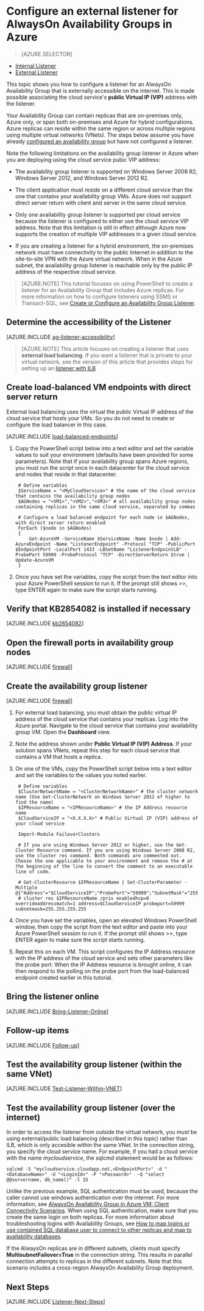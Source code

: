 <properties 
	pageTitle="Configure an external Listener for AlwaysOn Availability Groups in Azure"
	description="This tutorial walks you through steps of creating an AlwaysOn Availability Group Listener in Azure that is externally accessible by using the public Virtual IP address of the associated cloud service."
	services="virtual-machines"
	documentationCenter="na"
	authors="rothja"
	manager="jeffreyg"
	editor="mo	nicar" />
<tags 
	ms.service="virtual-machines"
	ms.devlang="na"
	ms.topic="article"
	ms.tgt_pltfrm="vm-windows-sql-server"
	ms.workload="infrastructure-services"
	ms.date="08/11/2015"
	ms.author="jroth" />

# Configure an external listener for AlwaysOn Availability Groups in Azure

> [AZURE.SELECTOR]
- [Internal Listener](virtual-machines-sql-server-configure-ilb-alwayson-availability-group-listener.md)
- [External Listener](virtual-machines-sql-server-configure-public-alwayson-availability-group-listener.md)

This topic shows you how to configure a listener for an AlwaysOn Availability Group that is externally accessible on the internet. This is made possible associating the cloud service's **public Virtual IP (VIP)** address with the listener.

Your Availability Group can contain replicas that are on-premises only, Azure only, or span both on-premises and Azure for hybrid configurations. Azure replicas can reside within the same region or across multiple regions using multiple virtual networks (VNets). The steps below assume you have already [configured an availability group](https://msdn.microsoft.com/library/azure/dn249504.aspx) but have not configured a listener. 

Note the following limitations on the availability group listener in Azure when you are deploying using the cloud service pubic VIP address:

- The availability group listener is supported on Windows Server 2008 R2, Windows Server 2012, and Windows Server 2012 R2.

- The client application must reside on a different cloud service than the one that contains your availability group VMs. Azure does not support direct server return with client and server in the same cloud service.

- Only one availability group listener is supported per cloud service because the listener is configured to either use the cloud service VIP address. Note that this limitation is still in effect although Azure now supports the creation of multiple VIP addresses in a given cloud service.

- If you are creating a listener for a hybrid environment, the on-premises network must have connectivity to the public Internet in addition to the site-to-site VPN with the Azure virtual network. When in the Azure subnet, the availability group listener is reachable only by the public IP address of the respective cloud service.

>[AZURE.NOTE] This tutorial focuses on using PowerShell to create a listener for an Availability Group that includes Azure replicas. For more information on how to configure listeners using SSMS or Transact-SQL, see [Create or Configure an Availability Group Listener](https://msdn.microsoft.com/library/hh213080.aspx).

## Determine the accessibility of the Listener

[AZURE.INCLUDE [ag-listener-accessibility](../../includes/virtual-machines-ag-listener-determine-accessibility.md)]

>[AZURE.NOTE] This article focuses on creating a listener that uses **external load balancing**. If you want a listener that is private to your virtual network, see the version of this article that provides steps for setting up an [listener with ILB](virtual-machines-sql-server-configure-ilb-alwayson-availability-group-listener.md)

## Create load-balanced VM endpoints with direct server return

External load balancing uses the virtual the public Virtual IP address of the cloud service that hosts your VMs. So you do not need to create or configure the load balancer in this case. 

[AZURE.INCLUDE [load-balanced-endpoints](../../includes/virtual-machines-ag-listener-load-balanced-endpoints.md)]

1. Copy the PowerShell script below into a text editor and set the variable values to suit your environment (defaults have been provided for some parameters). Note that if your availability group spans Azure regions, you must run the script once in each datacenter for the cloud service and nodes that reside in that datacenter.

		# Define variables
		$ServiceName = "<MyCloudService>" # the name of the cloud service that contains the availability group nodes
		$AGNodes = "<VM1>","<VM2>","<VM3>" # all availability group nodes containing replicas in the same cloud service, separated by commas
		
		# Configure a load balanced endpoint for each node in $AGNodes, with direct server return enabled
		ForEach ($node in $AGNodes)
		{
		    Get-AzureVM -ServiceName $ServiceName -Name $node | Add-AzureEndpoint -Name "ListenerEndpoint" -Protocol "TCP" -PublicPort $EndpointPort -LocalPort 1433 -LBSetName "ListenerEndpointLB" -ProbePort 59999 -ProbeProtocol "TCP" -DirectServerReturn $true | Update-AzureVM
		}

1. Once you have set the variables, copy the script from the text editor into your Azure PowerShell session to run it. If the prompt still shows >>, type ENTER again to make sure the script starts running.

## Verify that KB2854082 is installed if necessary

[AZURE.INCLUDE [kb2854082](../../includes/virtual-machines-ag-listener-kb2854082.md)]

## Open the firewall ports in availability group nodes

[AZURE.INCLUDE [firewall](../../includes/virtual-machines-ag-listener-open-firewall.md)]

## Create the availability group listener

[AZURE.INCLUDE [firewall](../../includes/virtual-machines-ag-listener-create-listener.md)]

1. For external load balancing, you must obtain the public virtual IP address of the cloud service that contains your replicas. Log into the Azure portal. Navigate to the cloud service that contains your availability group VM. Open the **Dashboard** view. 

3. Note the address shown under **Public Virtual IP (VIP) Address**. If your solution spans VNets, repeat this step for each cloud service that contains a VM that hosts a replica.

4. On one of the VMs, copy the PowerShell script below into a text editor and set the variables to the values you noted earlier.

		# Define variables
		$ClusterNetworkName = "<ClusterNetworkName>" # the cluster network name (Use Get-ClusterNetwork on Windows Server 2012 of higher to find the name)
		$IPResourceName = "<IPResourceName>" # the IP Address resource name 
		$CloudServiceIP = "<X.X.X.X>" # Public Virtual IP (VIP) address of your cloud service
		
		Import-Module FailoverClusters
		
		# If you are using Windows Server 2012 or higher, use the Get-Cluster Resource command. If you are using Windows Server 2008 R2, use the cluster res command. Both commands are commented out. Choose the one applicable to your environment and remove the # at the beginning of the line to convert the comment to an executable line of code. 
		
		# Get-ClusterResource $IPResourceName | Set-ClusterParameter -Multiple @{"Address"="$CloudServiceIP";"ProbePort"="59999";"SubnetMask"="255.255.255.255";"Network"="$ClusterNetworkName";"OverrideAddressMatch"=1;"EnableDhcp"=0}
		# cluster res $IPResourceName /priv enabledhcp=0 overrideaddressmatch=1 address=$CloudServiceIP probeport=59999  subnetmask=255.255.255.255


1. Once you have set the variables, open an elevated Windows PowerShell window, then copy the script from the text editor and paste into your Azure PowerShell session to run it. If the prompt still shows >>, type ENTER again to make sure the script starts running. 

1. Repeat this on each VM. This script configures the IP Address resource with the IP address of the cloud service and sets other parameters like the probe port. When the IP Address resource is brought online, it can then respond to the polling on the probe port from the load-balanced endpoint created earlier in this tutorial.

## Bring the listener online

[AZURE.INCLUDE [Bring-Listener-Online](../../includes/virtual-machines-ag-listener-bring-online.md)]

## Follow-up items

[AZURE.INCLUDE [Follow-up](../../includes/virtual-machines-ag-listener-follow-up.md)]

## Test the availability group listener (within the same VNet)

[AZURE.INCLUDE [Test-Listener-Within-VNET](../../includes/virtual-machines-ag-listener-test.md)]

## Test the availability group listener (over the internet)

In order to access the listener from outside the virtual network, you must be using external/public load balancing (described in this topic) rather than ILB, which is only accesible within the same VNet. In the connection string, you specify the cloud service name. For example, if you had a cloud service with the name *mycloudservice*, the sqlcmd statement would be as follows:

	sqlcmd -S "mycloudservice.cloudapp.net,<EndpointPort>" -d "<DatabaseName>" -U "<LoginId>" -P "<Password>"  -Q "select @@servername, db_name()" -l 15

Unlike the previous example, SQL authentication must be used, because the caller cannot use windows authentication over the internet. For more information, see [AlwaysOn Availability Group in Azure VM: Client Connectivity Scenarios](http://blogs.msdn.com/b/sqlcat/archive/2014/02/03/alwayson-availability-group-in-windows-azure-vm-client-connectivity-scenarios.aspx). When using SQL authentication, make sure that you create the same login on both replicas. For more information about troubleshooting logins with Availability Groups, see [How to map logins or use contained SQL database user to connect to other replicas and map to availability databases](http://blogs.msdn.com/b/alwaysonpro/archive/2014/02/19/how-to-map-logins-or-use-contained-sql-database-user-to-connect-to-other-replicas-and-map-to-availability-databases.aspx).

If the AlwaysOn replicas are in different subnets, clients must specify **MultisubnetFailover=True** in the connection string. This results in parallel connection attempts to replicas in the different subnets. Note that this scenario includes a cross-region AlwaysOn Availability Group deployment.

## Next Steps

[AZURE.INCLUDE [Listener-Next-Steps](../../includes/virtual-machines-ag-listener-next-steps.md)]

